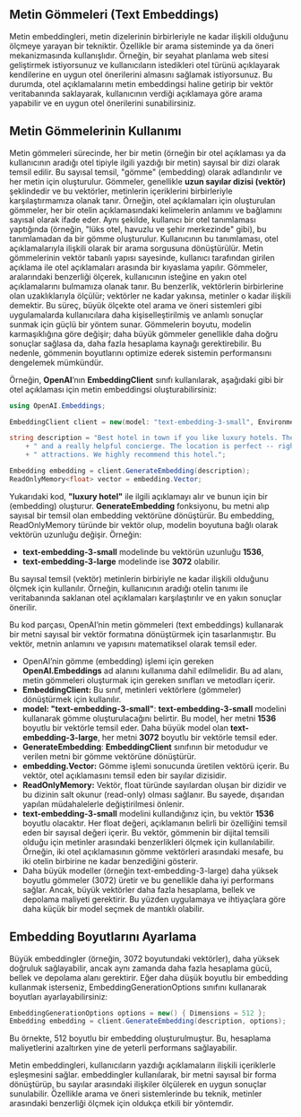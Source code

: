 ## Metin Gömmeleri (Text Embeddings) 

Metin embeddingleri, metin dizelerinin birbirleriyle ne kadar ilişkili olduğunu ölçmeye yarayan bir tekniktir. Özellikle bir arama sisteminde ya da öneri mekanizmasında kullanışlıdır. Örneğin, bir seyahat planlama web sitesi geliştirmek istiyorsunuz ve kullanıcıların istedikleri otel türünü açıklayarak kendilerine en uygun otel önerilerini almasını sağlamak istiyorsunuz. Bu durumda, otel açıklamalarını metin embeddingsi haline getirip bir vektör veritabanında saklayarak, kullanıcının verdiği açıklamaya göre arama yapabilir ve en uygun otel önerilerini sunabilirsiniz.

## Metin Gömmelerinin Kullanımı

Metin gömmeleri sürecinde, her bir metin (örneğin bir otel açıklaması ya da kullanıcının aradığı otel tipiyle ilgili yazdığı bir metin) sayısal bir dizi olarak temsil edilir. Bu sayısal temsil, "gömme" (embedding) olarak adlandırılır ve her metin için oluşturulur. Gömmeler, genellikle **uzun sayılar dizisi (vektör)** şeklindedir ve bu vektörler, metinlerin içeriklerini birbirleriyle karşılaştırmamıza olanak tanır. Örneğin, otel açıklamaları için oluşturulan gömmeler, her bir otelin açıklamasındaki kelimelerin anlamını ve bağlamını sayısal olarak ifade eder. Aynı şekilde, kullanıcı bir otel tanımlaması yaptığında (örneğin, "lüks otel, havuzlu ve şehir merkezinde" gibi), bu tanımlamadan da bir gömme oluşturulur. Kullanıcının bu tanımlaması, otel açıklamalarıyla ilişkili olarak bir arama sorgusuna dönüştürülür. Metin gömmelerinin vektör tabanlı yapısı sayesinde, kullanıcı tarafından girilen açıklama ile otel açıklamaları arasında bir kıyaslama yapılır. Gömmeler, aralarındaki benzerliği ölçerek, kullanıcının isteğine en yakın otel açıklamalarını bulmamıza olanak tanır. Bu benzerlik, vektörlerin birbirlerine olan uzaklıklarıyla ölçülür; vektörler ne kadar yakınsa, metinler o kadar ilişkili demektir. Bu süreç, büyük ölçekte otel arama ve öneri sistemleri gibi uygulamalarda kullanıcılara daha kişiselleştirilmiş ve anlamlı sonuçlar sunmak için güçlü bir yöntem sunar. Gömmelerin boyutu, modelin karmaşıklığına göre değişir; daha büyük gömmeler genellikle daha doğru sonuçlar sağlasa da, daha fazla hesaplama kaynağı gerektirebilir. Bu nedenle, gömmenin boyutlarını optimize ederek sistemin performansını dengelemek mümkündür.

Örneğin, **OpenAI**’nın **EmbeddingClient** sınıfı kullanılarak, aşağıdaki gibi bir otel açıklaması için metin embeddingsi oluşturabilirsiniz:

```csharp
using OpenAI.Embeddings;

EmbeddingClient client = new(model: "text-embedding-3-small", Environment.GetEnvironmentVariable("OPENAI_API_KEY"));

string description = "Best hotel in town if you like luxury hotels. They have an amazing infinity pool, a spa,"
    + " and a really helpful concierge. The location is perfect -- right downtown, close to all the tourist"
    + " attractions. We highly recommend this hotel.";

Embedding embedding = client.GenerateEmbedding(description);
ReadOnlyMemory<float> vector = embedding.Vector;
```
Yukarıdaki kod, **"luxury hotel"** ile ilgili açıklamayı alır ve bunun için bir (embedding) oluşturur. **GenerateEmbedding** fonksiyonu, bu metni alıp sayısal bir temsil olan embedding vektörüne dönüştürür. Bu embedding, ReadOnlyMemory<float> türünde bir vektör olup, modelin boyutuna bağlı olarak vektörün uzunluğu değişir. Örneğin:
- **text-embedding-3-small** modelinde bu vektörün uzunluğu **1536**,
- **text-embedding-3-large** modelinde ise **3072** olabilir.

Bu sayısal temsil (vektör) metinlerin birbiriyle ne kadar ilişkili olduğunu ölçmek için kullanılır. Örneğin, kullanıcının aradığı otelin tanımı ile veritabanında saklanan otel açıklamaları karşılaştırılır ve en yakın sonuçlar önerilir.

Bu kod parçası, OpenAI’nin metin gömmeleri (text embeddings) kullanarak bir metni sayısal bir vektör formatına dönüştürmek için tasarlanmıştır. Bu vektör, metnin anlamını ve yapısını matematiksel olarak temsil eder.

- OpenAI’nin gömme (embedding) işlemi için gereken **OpenAI.Embeddings** ad alanını kullanıma dahil edilmelidir. Bu ad alanı, metin gömmeleri oluşturmak için gereken sınıfları ve metodları içerir.
- **EmbeddingClient:** Bu sınıf, metinleri vektörlere (gömmeler) dönüştürmek için kullanılır.
- **model: "text-embedding-3-small"**: **text-embedding-3-small** modelini kullanarak gömme oluşturulacağını belirtir. Bu model, her metni **1536** boyutlu bir vektörle temsil eder. Daha büyük model olan **text-embedding-3-large**, her metni **3072** boyutlu bir vektörle temsil eder.
- **GenerateEmbedding**: **EmbeddingClient** sınıfının bir metodudur ve verilen metni bir gömme vektörüne dönüştürür.
- **embedding.Vector:** Gömme işlemi sonucunda üretilen vektörü içerir. Bu vektör, otel açıklamasını temsil eden bir sayılar dizisidir.
- **ReadOnlyMemory<float>:** Vektör, float türünde sayılardan oluşan bir dizidir ve bu dizinin salt okunur (read-only) olması sağlanır. Bu sayede, dışarıdan yapılan müdahalelerle değiştirilmesi önlenir.
- **text-embedding-3-small** modelini kullandığınız için, bu vektör **1536** boyutlu olacaktır. Her float değeri, açıklamanın belirli bir özelliğini temsil eden bir sayısal değeri içerir. Bu vektör, gömmenin bir dijital temsili olduğu için metinler arasındaki benzerlikleri ölçmek için kullanılabilir. Örneğin, iki otel açıklamasının gömme vektörleri arasındaki mesafe, bu iki otelin birbirine ne kadar benzediğini gösterir.
- Daha büyük modeller (örneğin text-embedding-3-large) daha yüksek boyutlu gömmeler (3072) üretir ve bu genellikle daha iyi performans sağlar. Ancak, büyük vektörler daha fazla hesaplama, bellek ve depolama maliyeti gerektirir. Bu yüzden uygulamaya ve ihtiyaçlara göre daha küçük bir model seçmek de mantıklı olabilir.

## Embedding Boyutlarını Ayarlama

Büyük embeddingler (örneğin, 3072 boyutundaki vektörler), daha yüksek doğruluk sağlayabilir, ancak aynı zamanda daha fazla hesaplama gücü, bellek ve depolama alanı gerektirir. Eğer daha düşük boyutlu bir embedding kullanmak isterseniz, EmbeddingGenerationOptions sınıfını kullanarak boyutları ayarlayabilirsiniz:

```csharp
EmbeddingGenerationOptions options = new() { Dimensions = 512 };
Embedding embedding = client.GenerateEmbedding(description, options);
```

Bu örnekte, 512 boyutlu bir embedding oluşturulmuştur. Bu, hesaplama maliyetlerini azaltırken yine de yeterli performans sağlayabilir.

Metin embeddingleri, kullanıcıların yazdığı açıklamaların ilişkili içeriklerle eşleşmesini sağlar. embeddingler kullanılarak, bir metni sayısal bir forma dönüştürüp, bu sayılar arasındaki ilişkiler ölçülerek en uygun sonuçlar sunulabilir. Özellikle arama ve öneri sistemlerinde bu teknik, metinler arasındaki benzerliği ölçmek için oldukça etkili bir yöntemdir.







